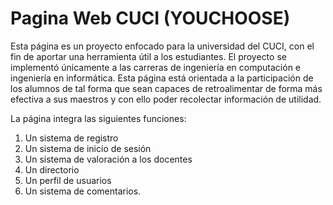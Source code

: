 # Pagina Web CUCI (YOUCHOOSE)
Esta página es un proyecto enfocado para la universidad del CUCI, con el fin de aportar una herramienta útil a los estudiantes. El proyecto se implementó únicamente a las carreras de ingeniería en computación e ingeniería en informática. Esta página está orientada a la participación de los alumnos de tal forma que sean capaces de retroalimentar de forma más efectiva a sus maestros y con ello poder recolectar información de utilidad.

La página integra las siguientes funciones:

1. Un sistema de registro
2. Un sistema de inicio de sesión
3. Un sistema de valoración a los docentes
4. Un directorio
5. Un perfil de usuarios
6. Un sistema de comentarios.
